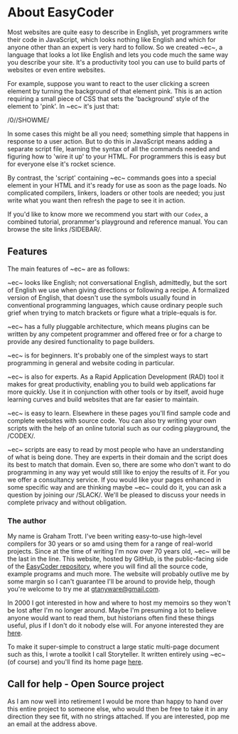 # About EasyCoder

Most websites are quite easy to describe in English, yet programmers write their code in JavaScript, which looks nothing like English and which for anyone other than an expert is very hard to follow. So we created ~ec~, a language that looks a lot like English and lets you code much the same way you describe your site. It's a productivity tool you can use to build parts of websites or even entire websites.

For example, suppose you want to react to the user clicking a screen element by turning the background of that element pink. This is an action requiring a small piece of CSS that sets the 'background' style of the element to 'pink'. In ~ec~ it's just that:

/0//SHOWME/

In some cases this might be all you need; something simple that happens in response to a user action. But to do this in JavaScript means adding a separate script file, learning the syntax of all the commands needed and figuring how to 'wire it up' to your HTML. For programmers this is easy but for everyone else it's rocket science.

By contrast, the 'script' containing ~ec~ commands goes into a special element in your HTML and it's ready for use as soon as the page loads. No complicated compilers, linkers, loaders or other tools are needed; you just write what you want then refresh the page to see it in action.

If you'd like to know more we recommend you start with our `Codex`, a combined tutorial, prorammer's playground and reference manual. You can browse the site links /SIDEBAR/.

## Features

The main features of ~ec~ are as follows:

~ec~ looks like English; not conversational English, admittedly, but the sort of English we use when giving directions or following a recipe. A formalized version of English, that doesn't use the symbols usually found in conventional programming languages, which cause ordinary people such grief when trying to match brackets or figure what a triple-equals is for.

~ec~ has a fully pluggable architecture, which means plugins can be written by any competent programmer and offered free or for a charge to provide any desired functionality to page builders.

~ec~ is for beginners. It's probably one of the simplest ways to start programming in general and website coding in particular.

~ec~ is also for experts. As a Rapid Application Development (RAD) tool it makes for great productivity, enabling you to build web applications far more quickly. Use it in conjunction with other tools or by itself, avoid huge learning curves and build websites that are far easier to maintain.

~ec~ is easy to learn. Elsewhere in these pages you'll find sample code and complete websites with source code. You can also try writing your own scripts with the help of an online tutorial such as our coding playground, the /CODEX/.

~ec~ scripts are easy to read by most people who have an understanding of what is being done. They are experts in their domain and the script does its best to match that domain. Even so, there are some who don't want to do programming in any way yet would still like to enjoy the results of it. For you we offer a consultancy service. If you would like your pages enhanced in some specific way and are thinking maybe ~ec~ could do it, you can ask a question by joining our /SLACK/. We'll be pleased to discuss your needs in complete privacy and without obligation.

### The author

My name is Graham Trott. I've been writing easy-to-use high-level compilers for 30 years or so amd using them for a range of real-world projects. Since at the time of writing I'm now over 70 years old, ~ec~ will be the last in the line. This website, hosted by GitHub, is the public-facing side of the [EasyCoder repository](https://github.com/easycoder), where you will find all the source code, example programs and much more. The website will probably outlive me by some margin so I can't guarantee I'll be around to provide help, though you're welcome to try me at gtanyware@gmail.com.

In 2000 I got interested in how and where to host my memoirs so they won't be lost after I'm no longer around. Maybe I'm presuming a lot to believe anyone would want to read them, but historians often find these things useful, plus if I don't do it nobody else will. For anyone interested they are [here](https://graham-trott-memoirs.netlify.app/).

To make it super-simple to construct a large static multi-page document such as this, I wrote a toolkit I call Storyteller. It written entirely using ~ec~ (of course) and you'll find its home page [here](https://storyteller-framework.netlify.app/).

## Call for help - Open Source project

As I am now well into retirement I would be more than happy to hand over this entire project to someone else, who would then be free to take it in any direction they see fit, with no strings attached. If you are interested, pop me an email at the address above.